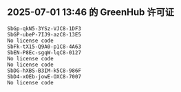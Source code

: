 ## 2025-07-01 13:46 的 GreenHub 许可证
```
SbGp-qkN5-3YSz-VJC8-1DF3
SbGP-ubeP-7IJ9-azC8-13E5
No license code
SbFk-tX15-Q9A0-p1C8-4A63
SbEN-P8Ec-sgqW-lqC8-0127
No license code
No license code
SbDG-hXBS-B3IM-k5C8-986F
SbD4-xOEb-jowE-OXC8-7007
No license code
```
